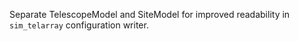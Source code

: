 Separate TelescopeModel and SiteModel for improved readability in `sim_telarray` configuration writer.
